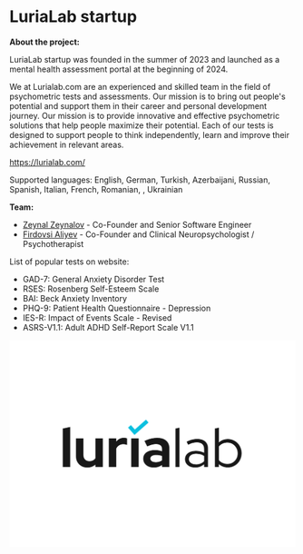 # LuriaLab startup

**About the project:**

LuriaLab startup was founded in the summer of 2023 and launched as a mental health assessment portal at the beginning of 2024.

We at Lurialab.com are an experienced and skilled team in the field of psychometric tests and assessments. Our mission is to bring out people's potential and support them in their career and personal development journey. Our mission is to provide innovative and effective psychometric solutions that help people maximize their potential. Each of our tests is designed to support people to think independently, learn and improve their achievement in relevant areas.

https://lurialab.com/

Supported languages: English, German, Turkish, Azerbaijani, Russian, Spanish, Italian, French, Romanian, , Ukrainian

**Team:**

- [Zeynal Zeynalov](https://www.linkedin.com/in/zeynal/) - Co-Founder and Senior Software Engineer
- [Firdovsi Aliyev](https://www.linkedin.com/in/firdovsialiyev/) - Co-Founder and Clinical Neuropsychologist / Psychotherapist

List of popular tests on website:

- GAD-7: General Anxiety Disorder Test
- RSES: Rosenberg Self-Esteem Scale
- BAI: Beck Anxiety Inventory
- PHQ-9: Patient Health Questionnaire - Depression
- IES-R: Impact of Events Scale - Revised
- ASRS-V1.1: Adult ADHD Self-Report Scale V1.1

![Logo](https://github.com/zeynalzeynalov/LuriaLab-Startup/blob/main/Images/lurialab-logo.png)

